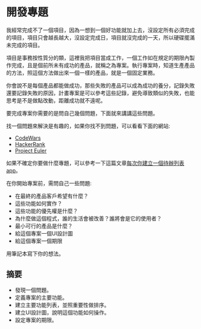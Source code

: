 # 開發專題

我經常完成不了一個項目，因為一想到一個好功能就加上去，沒設定所有必須完成的項目，項目只會越長越大，沒設定完成日，項目就沒完成的一天，所以硬碟擺滿未完成的項目。

項目是事務按性質分的類，這裡我把項目當成工作，一個工作如在規定的期限內製作完成，且是個前所未有成功的產品，就稱之為專案。執行專案時，知道生產產品的方法，照這個方法做出來一個一樣的產品，就是一個固定業務。

你會說不是每個產品都能做成功，那些失敗的產品可以成為成功的養分，記錄失敗還要記錄失敗的原因，計畫專案是可以參考這些記錄，避免導致類似的失敗，也能思考是不是做點改動，距離成功就不遠呢。

要完成專案你需要的是問自己幾個問題，下面就來講講這些問題。

找一個問題來解決是有趣的，如果你找不到問題，可以看看下面的網站:
- [CodeWars](https://www.codewars.com/)
- [HackerRank](https://www.hackerrank.com/)
- [Project Euler](https://projecteuler.net/)

如果不確定你要做什麼專題，可以參考一下這篇文章[每次你建立一個待辦列表app](every-time-you-build-a-to-do-list.md)。

在你開始專案前，需問自己一些問題:
- 在最終的產品客戶希望有什麼？ 
- 這些功能如何實作？
- 這些功能的優先權是什麼？
- 為什麼做這個程式，誰的生活會被改善？誰將會是它的使用者？
- 最小可行的產品是什麼？
- 給這個專案一個UI設計圖
- 給這個專案一個期限
 
用筆記本寫下你的想法。

## 摘要
- 發現一個問題。
- 定義專案的主要功能。
- 建立主要功能列表，並照重要性做排序。
- 建立UI設計圖，說明這個功能如何操作。
- 設定專案的期限。

